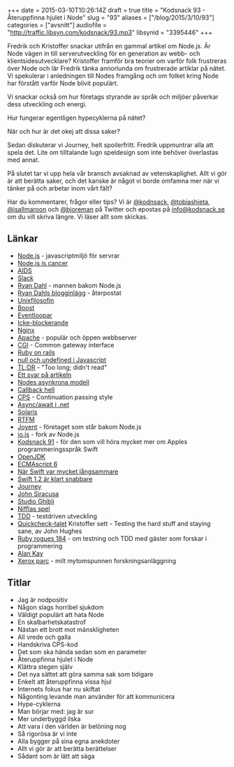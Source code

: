 +++
date = 2015-03-10T10:26:14Z
draft = true
title = "Kodsnack 93 - Återuppfinna hjulet i Node"
slug = "93"
aliases = ["/blog/2015/3/10/93"]
categories = ["avsnitt"]
audiofile = "http://traffic.libsyn.com/kodsnack/93.mp3"
libsynid = "3395446"
+++

Fredrik och Kristoffer snackar utifrån en gammal artikel om Node.js. Är Node vägen in till serverutveckling för en generation av webb- och klientsidesutvecklare? Kristoffer framför bra teorier om varför folk frustreras över Node och lär Fredrik tänka annorlunda om frustrerade artiklar på nätet. Vi spekulerar i anledningen till Nodes framgång och om folket kring Node har förstått varför Node blivit populärt.

Vi snackar också om hur företags styrande av språk och miljöer påverkar dess utveckling och energi. 

Hur fungerar egentligen hypecyklerna på nätet?

När och hur är det okej att dissa saker?

Sedan diskuterar vi Journey, helt spoilerfritt. Fredrik uppmuntrar alla att spela det. Lite om tilltalande lugn speldesign som inte behöver överlastas med annat.

På slutet tar vi upp hela vår bransch avsaknad av vetenskaplighet. Allt vi gör är att berätta saker, och det kanske är något vi borde omfamna mer när vi tänker på och arbetar inom vårt fält?

Har du kommentarer, frågor eller tips? Vi är [@kodnsack](https://www.twitter.com/kodsnack), [@tobiashieta](https://www.twitter.com/tobiashieta), [@isallmaroon](https://www.twitter.com/isallmaroon) och [@bjoreman](https://www.twitter.com/bjoreman) på Twitter och epostas på [info@kodsnack.se](mailto:info@kodsnack.se) om du vill skriva längre. Vi läser allt som skickas.

## Länkar ##
* [Node.js](http://en.wikipedia.org/wiki/Node.js) - javascriptmiljö för servrar
* [Node.js is cancer](http://random.0x7b8.net/node-js-is-cancer.html)
* [AIDS](http://en.wikipedia.org/wiki/HIV/AIDS)
* [Slack](http://en.wikipedia.org/wiki/Slack_%28software%29)
* [Ryan Dahl](http://www.quora.com/Who-is-Ryan-Dahl) - mannen bakom Node.js
* [Ryan Dahls blogginlägg](https://plus.google.com/116904230181415286707/posts/DnAMAN5sUR8) - återpostat
* [Unixfilosofin](http://en.wikipedia.org/wiki/Unix_philosophy)
* [Boost](http://en.wikipedia.org/wiki/Boost_%28C%2B%2B_libraries%29)
* [Eventloopar](http://strongloop.com/strongblog/node-js-event-loop/)
* [Icke-blockerande](http://hueniverse.com/2011/06/29/the-style-of-non-blocking/)
* [Nginx](http://en.wikipedia.org/wiki/Nginx)
* [Apache](http://en.wikipedia.org/wiki/Apache_HTTP_Server) - populär och öppen webbserver
* [CGI](http://en.wikipedia.org/wiki/Common_Gateway_Interface) - Common gateway interface
* [Ruby on rails](http://en.wikipedia.org/wiki/Ruby_on_Rails)
* [null och undefined i Javascript](http://saladwithsteve.com/2008/02/javascript-undefined-vs-null.html)
* [TL;DR](http://en.wikipedia.org/wiki/TL;DR) - "Too long; didn't read"
* [Ett svar på artikeln](http://www.uberbrady.com/2011/10/nodejs-is-not-cancer-you-are-just-moron.html)
* [Nodes asynkrona modell](http://www.informit.com/articles/article.aspx?p=2102373)
* [Callback hell](http://callbackhell.com/)
* [CPS](http://en.wikipedia.org/wiki/Continuation-passing_style) - Continuation passing style
* [Async/await i .net](https://msdn.microsoft.com/en-us/library/hh191443.aspx)
* [Solaris](http://en.wikipedia.org/wiki/Solaris_%28operating_system%29)
* [RTFM](http://en.wikipedia.org/wiki/RTFM)
* [Joyent](http://en.wikipedia.org/wiki/Joyent) - företaget som står bakom Node.js
* [io.js](https://iojs.org/en/index.html) - fork av Node.js
* [Kodsnack 91](http://kodsnack.se/91/) - för den som vill höra mycket mer om Apples programmeringsspråk Swift
* [OpenJDK](http://openjdk.java.net/)
* [ECMAscript 6](http://wiki.ecmascript.org/doku.php?id=harmony:specification_drafts)
* [När Swift var mycket långsammare](http://www.jessesquires.com/apples-to-apples-part-two/)
* [Swift 1.2 är klart snabbare](http://blog.human-friendly.com/swift-1-dot-2-update-xcode-6-dot-3-beta-2-performance)
* [Journey](http://en.wikipedia.org/wiki/Journey_%282012_video_game%29)
* [John Siracusa](http://hypercritical.co/about/)
* [Studio Ghibli](http://en.wikipedia.org/wiki/Studio_Ghibli)
* [Nifflas spel](http://nifflas.ni2.se/)
* [TDD](http://en.wikipedia.org/wiki/Test-driven_development) - testdriven utveckling
* [Quickcheck-talet](https://www.youtube.com/watch?v=zi0rHwfiX1Q) Kristoffer sett - Testing the hard stuff and staying sane, av John Hughes
* [Ruby rogues 184](http://devchat.tv/ruby-rogues/184-rr-what-we-actually-know-about-software-development-and-why-we-believe-it-s-true-with-greg-wilson-and-andreas-stefik) - om testning och TDD med gäster som forskar i programmering
* [Alan Kay](http://en.wikipedia.org/wiki/Alan_Kay)
* [Xerox parc](http://en.wikipedia.org/wiki/PARC_%28company%29) - milt mytomspunnen forskningsanläggning

## Titlar ##
* Jag är nodpositiv
* Någon slags horribel sjukdom
* Väldigt populärt att hata Node
* En skalbarhetskatastrof
* Nästan ett brott mot mänskligheten
* All vrede och galla
* Handskriva CPS-kod
* Det som ska hända sedan som en parameter
* Återuppfinna hjulet i Node
* Klättra stegen själv
* Det nya sättet att göra samma sak som tidigare
* Enkelt att återuppfinna vissa hjul
* Internets fokus har nu skiftat
* Någonting levande man använder för att kommunicera
* Hype-cyklerna
* Man börjar med: jag är sur
* Mer underbyggd ilska
* Att vara i den världen är belöning nog
* Så rigorösa är vi inte
* Alla bygger på sina egna anekdoter
* Allt vi gör är att berätta berättelser
* Sådant som är lätt att säga